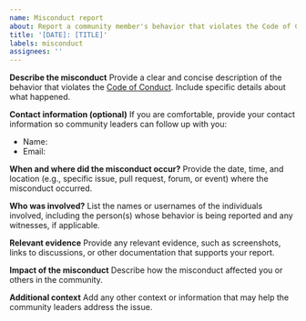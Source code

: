 ```yaml
---
name: Misconduct report
about: Report a community member's behavior that violates the Code of Conduct
title: '[DATE]: [TITLE]'
labels: misconduct
assignees: ''
---
```


**Describe the misconduct**
Provide a clear and concise description of the behavior that violates the [Code of Conduct](../CODE_OF_CONDUCT.md). Include specific details about what happened.

**Contact information (optional)**
If you are comfortable, provide your contact information so community leaders can follow up with you:

- Name:
- Email:

**When and where did the misconduct occur?**
Provide the date, time, and location (e.g., specific issue, pull request, forum, or event) where the misconduct occurred.

**Who was involved?**
List the names or usernames of the individuals involved, including the person(s) whose behavior is being reported and any witnesses, if applicable.

**Relevant evidence**
Provide any relevant evidence, such as screenshots, links to discussions, or other documentation that supports your report.

**Impact of the misconduct**
Describe how the misconduct affected you or others in the community.

**Additional context**
Add any other context or information that may help the community leaders address the issue.
